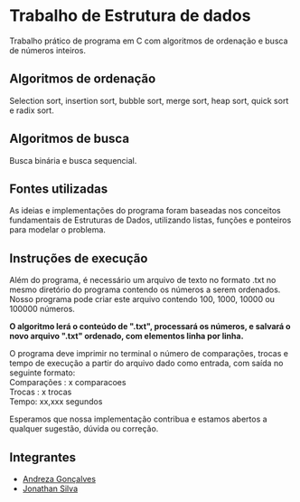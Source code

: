 # Trabalho de Estrutura de dados
Trabalho prático de programa em C com algoritmos de ordenação e busca de números inteiros.

## Algoritmos de ordenação
Selection sort, insertion sort, bubble sort, merge sort, heap sort, quick sort e radix sort.

## Algoritmos de busca
Busca binária e busca sequencial.

## Fontes utilizadas
As ideias e implementações do programa foram baseadas nos conceitos fundamentais de Estruturas de Dados, utilizando listas, funções e ponteiros para modelar o problema.

## Instruções de execução
Além do programa, é necessário um arquivo de texto no formato .txt no mesmo diretório do programa contendo os números a serem ordenados. Nosso programa pode criar este arquivo contendo 100, 1000, 10000 ou 100000 números.

**O algoritmo lerá o conteúdo de ".txt", processará os números, e salvará o novo arquivo ".txt" ordenado, com elementos linha por linha.**  

O programa deve imprimir no terminal o número de comparações, trocas e tempo de execução a partir do arquivo dado como entrada, com saída no seguinte formato:  
Comparações : x comparacoes  
Trocas : x trocas  
Tempo: xx,xxx segundos  

Esperamos que nossa implementação contribua e estamos abertos a qualquer sugestão, dúvida ou correção.

## Integrantes
- [Andreza Gonçalves](https://github.com/andrezaolive)
- [Jonathan Silva](https://github.com/JoSilva02)
